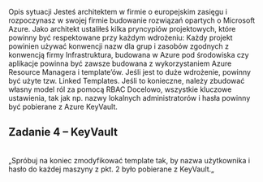 Opis sytuacji Jesteś architektem w firmie o europejskim zasięgu i rozpoczynasz w swojej firmie budowanie rozwiązań opartych o Microsoft Azure. Jako architekt ustaliłeś kilka pryncypiów projektowych, które powinny być respektowane przy każdym wdrożeniu: Każdy projekt powinien używać konwencji nazw dla grup i zasobów zgodnych z konwencją firmy Infrastruktura, budowana w Azure pod środowiska czy aplikacje powinna być zawsze budowana z wykorzystaniem Azure Resource Managera i template’ów. Jeśli jest to duże wdrożenie, powinny być użyte tzw. Linked Templates. Jeśli to konieczne, należy zbudować własny model ról za pomocą RBAC Docelowo, wszystkie kluczowe ustawienia, tak jak np. nazwy lokalnych administratorów i hasła powinny być pobierane z Azure KeyVault.

## Zadanie 4 – KeyVault 
<br > 
„Spróbuj na koniec zmodyfikować template tak, by nazwa użytkownika i hasło do każdej maszyny z pkt. 2 było pobierane z KeyVault.„ 

